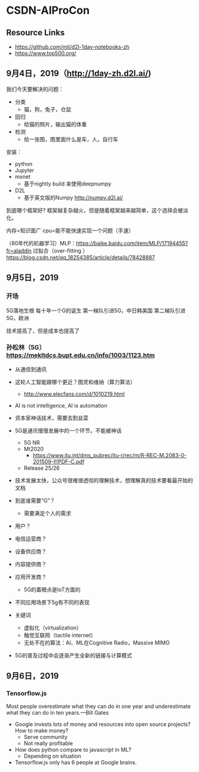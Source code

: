 # CSDN-AIProCon
## Resource Links
* https://github.com/mli/d2l-1day-notebooks-zh
* https://www.top500.org/

## 9月4日，2019（http://1day-zh.d2l.ai/)
我们今天要解决的问题：
* 分类
    * 猫，狗，兔子，仓鼠
* 回归
    * 给猫的照片，输出猫的体重
* 检测
    * 给一张图，图里面什么是车，人，自行车

安装：

* python
* Jupyter
* mxnet
    * 基于nightly build 来使用deepnumpy
* D2L
    * 基于英文版的Numpy http://numpy.d2l.ai/


到底哪个框架好? 框架越复杂越火，但是随着框架越来越简单，这个选择会被淡化。

内存=知识面广
cpu=能不能快速实现一个问题（手速）


（80年代的机器学习）MLP：https://baike.baidu.com/item/MLP/17194455?fr=aladdin
过拟合（over-fitting ）https://blog.csdn.net/qq_18254385/article/details/78428887


## 9月5日，2019

### 开场
5G落地生根
每十年一个G的诞生
第一梯队引进5G，中日韩美国
第二梯队引进5G，欧洲

技术提高了，但是成本也提高了


### 孙松林（5G） https://mekltdcs.bupt.edu.cn/info/1003/1123.htm
* 从通信到通讯

* 这轮人工智能跟哪个更近？图灵和维纳（算力算法）
    * http://www.elecfans.com/d/1010219.html
* AI is not intelligence, AI is automation
* 资本家神话技术，需要去割韭菜
* 5G是通讯慢慢发展中的一个环节，不能被神话
    * 5G NR
    * Mt2020
        * https://www.itu.int/dms_pubrec/itu-r/rec/m/R-REC-M.2083-0-201509-I!!PDF-C.pdf
    * Release 25/26
* 技术发展太快，公众号很难很透彻的理解技术，想理解真的技术要看最开始的文档
* 到底谁需要“G”？
    * 需要满足个人的需求
* 用户？
* 电信运营商？
* 设备供应商？
* 内容提供商？
* 应用开发商？
    * 5G的着眼点是IoT方面的
* 不同应用场景下5g有不同的表现
* 关键词
    * 虚拟化（virtualization）
    * 触觉互联网（tactile internet）
    * 无处不在的算法：AI、ML在Cognitive Radio，Massive MIMO
* 5G的普及过程中会逐渐产生全新的链接与计算模式

## 9月6日，2019
### Tensorflow.js
Most people overestimate what they can do in one year and underestimate what they can do in ten years.—Bill Gates

* Google invests lots of money and resources into open source projects?How to make money?
    * Serve community
    * Not really profitable
* How does python compare to javascript in ML?
    * Depending on situation
* Tensorflow.js only has 6 people at Google brains.












